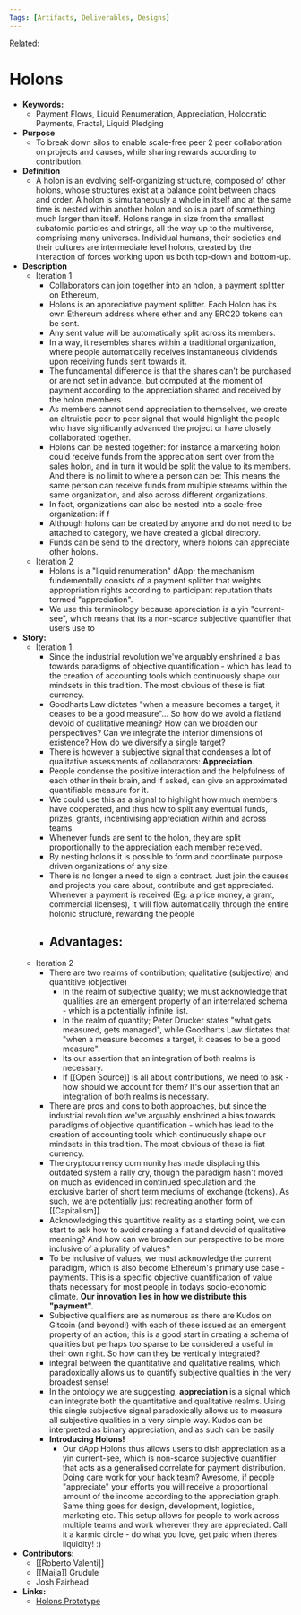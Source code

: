 ```yaml
---
Tags: [Artifacts, Deliverables, Designs]
---
```

Related: 

# Holons
- **Keywords:**
    - Payment Flows, Liquid Renumeration, Appreciation, Holocratic Payments, Fractal, Liquid Pledging
- **Purpose**
    - To break down silos to enable scale-free peer 2 peer collaboration on projects and causes, while sharing rewards according to contribution.
- **Definition**
    - A holon is an evolving self-organizing structure, composed of other holons, whose structures exist at a balance point between chaos and order. A holon is simultaneously a whole in itself and at the same time is nested within another holon and so is a part of something much larger than itself. Holons range in size from the smallest subatomic particles and strings, all the way up to the multiverse, comprising many universes. Individual humans, their societies and their cultures are intermediate level holons, created by the interaction of forces working upon us both top-down and bottom-up.
- **Description**
    - Iteration 1
        - Collaborators can join together into an holon, a payment splitter on Ethereum,
        - Holons is an appreciative payment splitter. Each Holon has its own Ethereum address where ether and any ERC20 tokens can be sent.
        - Any sent value will be automatically split across its members.
        - In a way, it resembles shares within a traditional organization, where people automatically receives instantaneous dividends upon receiving funds sent towards it.
        - The fundamental difference is that the shares can't be purchased or are not set in advance, but computed at the moment of payment according to the appreciation shared and received by the holon members.
        - As members cannot send appreciation to themselves, we create an altruistic peer to peer signal that would highlight the people who have significantly advanced the project or have closely collaborated together.
        - Holons can be nested together:  for instance a marketing holon could receive funds from the appreciation sent over from the sales holon, and in turn it would be split the value to its members. And there is no limit to where a person can be: This means the same person can receive funds from multiple streams within the same organization, and also across different organizations.
        - In fact, organizations can also be nested into a scale-free organization: if f
        - Although holons can be created by anyone and do not need to be attached to category, we have created a global directory.
        - Funds can be send to the directory, where holons can appreciate other holons.
    - Iteration 2
        - Holons is a "liquid renumeration" dApp; the mechanism fundementally consists of a payment splitter that weights appropriation rights according to participant reputation thats termed "appreciation".
        - We use this terminology because appreciation is a yin "current-see", which means that its a non-scarce subjective quantifier that users use to 
- **Story:**
    - Iteration 1
        - Since the industrial revolution we've arguably enshrined a bias towards paradigms of objective quantification - which has lead to the creation of accounting tools which continuously shape our mindsets in this tradition. The most obvious of these is fiat currency.
        - Goodharts Law dictates "when a measure becomes a target, it ceases to be a good measure"... So how do we avoid a flatland devoid of qualitative meaning? How can we broaden our perspectives? Can we integrate the interior dimensions of existence? How do we diversify a single target?
        - There is however a subjective signal that condenses a lot of qualitative assessments of collaborators: **Appreciation**.
        - People condense the positive interaction and the helpfulness of each other in their brain, and if asked, can give an approximated quantifiable measure for it.
        - We could use this as a signal to highlight how much members have cooperated, and thus how to split any eventual funds, prizes, grants, incentivising appreciation within and across teams.
        - Whenever funds are sent to the holon, they are split proportionally to the appreciation each member received. 
        - By nesting holons it is possible to form and coordinate purpose driven organizations of any size.
        - There is no longer a need to sign a contract. Just join the causes and projects you care about, contribute and get appreciated. Whenever a payment is received (Eg: a price money, a grant, commercial licenses), it will flow automatically through the entire holonic structure, rewarding the people 
        - Advantages:
            - 
    - Iteration 2
        - There are two realms of contribution; qualitative (subjective) and quantitive (objective)
            - In the realm of subjective quality; we must acknowledge that qualities are an emergent property of an interrelated schema - which is a potentially infinite list. 
            - In the realm of quantity; Peter Drucker states "what gets measured, gets managed", while Goodharts Law dictates that "when a measure becomes a target, it ceases to be a good measure". 
            - Its our assertion that an integration of both realms is necessary.
            - If [[Open Source]] is all about contributions, we need to ask - how should we account for them? It's our assertion that an integration of both realms is necessary.
        - There are pros and cons to both approaches, but since the industrial revolution we've arguably enshrined a bias towards paradigms of objective quantification - which has lead to the creation of accounting tools which continuously shape our mindsets in this tradition. The most obvious of these is fiat currency.
        - The cryptocurrency community has made displacing this outdated system a rally cry, though the paradigm hasn't moved on much as evidenced in continued speculation and the exclusive barter of short term mediums of exchange (tokens). As such, we are potentially just recreating another form of [[Capitalism]].
        - Acknowledging this quantitive reality as a starting point, we can start to ask how to avoid creating a flatland devoid of qualitative meaning? And how can we broaden our perspective to be more inclusive of a plurality of values? 
        - To be inclusive of values, we must acknowledge the current paradigm, which is also become Ethereum's primary use case - payments. This is a specific objective quantification of value thats necessary for most people in todays socio-economic climate. **Our innovation lies in how we distribute this "payment".**
        - Subjective qualifiers are as numerous as there are Kudos on Gitcoin (and beyond!) with each of these issued as an emergent property of an action; this is a good start in creating a schema of qualities but perhaps too sparse to be considered a useful in their own right. So how can they be vertically integrated?
        - integral between the quantitative and qualitative realms, which paradoxically allows us to quantify subjective qualities in the very broadest sense!
        - In the ontology we are suggesting, **appreciation** is a signal which can integrate both the quantitative and qualitative realms. Using this single subjective signal paradoxically allows us to measure all subjective qualities in a very simple way. Kudos can be interpreted as binary appreciation, and as such can be easily 
        - **Introducing Holons!**
            - Our dApp Holons thus allows users to dish appreciation as a yin current-see, which is non-scarce subjective quantifier that acts as a generalised correlate for payment distribution. Doing care work for your hack team? Awesome, if people "appreciate" your efforts you will receive a proportional amount of the income according to the appreciation graph. Same thing goes for design, development, logistics, marketing etc. This setup allows for people to work across multiple teams and work wherever they are appreciated. Call it a karmic circle - do what you love, get paid when theres liquidity! :)
- **Contributors:**
    - [[Roberto Valenti]]
    - [[Maija]] Grudule
    - Josh Fairhead
- **Links:**
    - [Holons Prototype](holons.hackalong.io)
